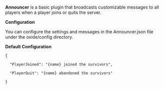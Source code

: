 **Announcer** is a basic plugin that broadcasts customizable messages to all players when a player joins or quits the server.

**Configuration**

You can configure the settings and messages in the Announcer.json file under the oxide/config directory.

**Default Configuration**

````
{

  "PlayerJoined": "{name} joined the survivors",

  "PlayerQuit": "{name} abandoned the survivors"

}
````